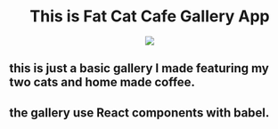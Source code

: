 
<div align="center">
<h1>This is Fat Cat Cafe Gallery App</h1>
<img src="/assets/stylesheets/images/fatcatgif.gif">
</div>

## this is just a basic gallery I made featuring my two cats and home made coffee.

## the gallery use React components with babel. 
